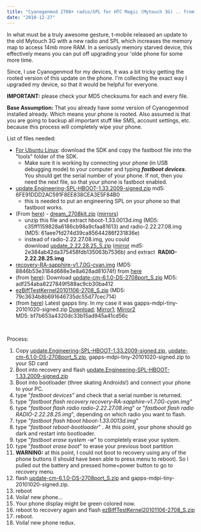 ```yaml
---
title: "Cyanogenmod 2708+ radio/SPL for HTC Magic (Mytouch 3G) .. from scratch"
date: "2010-12-27"
---
```


In what must be a truly awesome gesture, t-mobile released an update to the old Mytouch 3G with a new radio and SPL which increases the memory map to access 14mb more RAM. In a seriously memory starved device, this effectively means you can put off upgrading your 'olde phone for some more time.

Since, I use Cyanogenmod for my devices, it was a bit tricky getting the rooted version of this update on the phone. I'm collecting the exact way I upgraded my device, so that it would be helpful for everyone.

**IMPORTANT:** please check your MD5 checksums for each and every file.

**Base Assumption:** That you already have _some_ version of Cyanogenmod installed already. Which means your phone is rooted. Also assumed is that you are going to backup all important stuff like SMS, account settings, etc. because this process will completely wipe your phone.

List of files needed:

- [For Ubuntu Linux](http://forum.xda-developers.com/showthread.php?t=537508): download the SDK and copy the fastboot file into the "tools" folder of the SDK.
    - Make sure it is working by connecting your phone (in USB debugging mode) to your computer and typing **_fastboot devices_**. You should get the serial number of your phone. If not, then you need the next file, so that your phone is fastboot enabled.
- [update.Engineering-SPL-HBOOT-1.33.2009-signed.zip](http://rapidshare.com/files/267475617/update.Engineering-SPL-HBOOT-1.33.2009-signed.zip "External link") md5: 6FE91DDD2AC591F8EE838CEA3E5F84B0
    - this is needed to put an engineering SPL on your phone so that fastboot works.
- (From [here](http://forum.xda-developers.com/showthread.php?p=9055790#post9055790)) - [dream\_2708kit.zip](http://rapidshare.com/files/429271074/dream_2708kit.zip) ([mirrors](http://www.multiupload.com/ACFV74WUCP))
    - unzip this file and extract hboot-1.33.0013d.img (MD5: c35ff1159828a6186cb98a9cfaa81613) and radio-2.22.27.08.img (MD5: 61aee7fd274d39ca85644286f231836e)
    - instead of radio-2.22.27.08.img, you could download [update\_2.22.28.25\_S.zip](http://rapidshare.com/files/431351258/update_2.22.28.25_S.zip) ([mirror](http://depositfiles.com/files/mwn7ne6ts) md5: 2e384ab42da375458fdb135063b7536b) and extract ﻿﻿﻿﻿ **RADIO-2.22.28.25.img**
- [recovery-RA-sapphire-v1.7.0G-cyan.img](http://files.androidspin.com/downloads.php?dir=amon_ra/RECOVERY/&file=recovery-RA-sapphire-v1.7.0G-cyan.img) (MD5: 8846b53e3184d688e3e8a628ad81074f) from [here](http://forum.xda-developers.com/showpost.php?p=4029315&postcount=1)
- (from [here](http://forum.cyanogenmod.com/topic/11548-cm61-2708port-for-new-radiospl-unofficial/)): Download [update-cm-6.1.0-DS-2708port\_S.zip](http://sandbox.devnull.name/android/cyanogenmod/update-cm-6.1.0-DS-2708port_S.zip "External link") MD5: adf254aba8227849f588ac9cb30ba412
- [ezBiffTestKernel20101106-2708\_S.zip](http://sandbox.devnull.name/android/BiffTestKernel2/ezBiffTestKernel20101106-2708_S.zip) (MD5: 79c3634b8b691646735dc55d77cec714)
- (from [here](http://wiki.cyanogenmod.com/index.php?title=Latest_Version#Google_Apps)) Latest gapps tiny. In my case it was gapps-mdpi-tiny-20101020-signed.zip [Download](http://android.d3xt3r01.tk/cyanogen/gapps/gapps-mdpi-tiny-20101020-signed.zip); [Mirror1](http://cyanogenmod-mirror.local.host.name/gapps/gapps-mdpi-tiny-20101020-signed.zip); [Mirror2](http://goo-inside.me/google-apps/#tiny) MD5: bf7b653a4320dc33b15ad945a41cd56c

 

Process:

1. Copy [update.Engineering-SPL-HBOOT-1.33.2009-signed.zip](http://rapidshare.com/files/267475617/update.Engineering-SPL-HBOOT-1.33.2009-signed.zip "External link"), [update-cm-6.1.0-DS-2708port\_S.zip](http://sandbox.devnull.name/android/cyanogenmod/update-cm-6.1.0-DS-2708port_S.zip "External link"), gapps-mdpi-tiny-20101020-signed.zip to your SD card
2. Boot into recovery and flash [update.Engineering-SPL-HBOOT-1.33.2009-signed.zip](http://rapidshare.com/files/267475617/update.Engineering-SPL-HBOOT-1.33.2009-signed.zip "External link")
3. Boot into bootloader (three skating Androids!) and connect your phone to your PC.
4. type "_fastboot devices"_ and check that a serial number is returned.
5. type "_fastboot flash recovery recovery-RA-sapphire-v1.7.0G-cyan.img"_
6. type "_fastboot flash radio radio-2.22.27.08.img_" or "_fastboot flash radio RADIO-2.22.28.25.img_", depending on which radio you want to flash.
7. type "_fastboot flash hboot hboot-1.33.0013d.img_"
8. type "_fastboot reboot-bootloader_" . At this point, your phone should go dark and restart into bootloader.
9. type "_fastboot erase system -w_" to completely erase your system.
10. type "_fastboot erase boot_" to erase your previous boot partition
11. **WARNING:** at this point, I could not boot to recovery using any of the phone buttons (I should have been able to press menu to reboot). So I pulled out the battery and pressed home+power button to go to recovery menu.
12. flash [update-cm-6.1.0-DS-2708port\_S.zip](http://sandbox.devnull.name/android/cyanogenmod/update-cm-6.1.0-DS-2708port_S.zip "External link") and gapps-mdpi-tiny-20101020-signed.zip.
13. reboot
14. Voila! new phone...
15. Your phone display might be green colored now.
16. reboot to recovery again and flash [ezBiffTestKernel20101106-2708\_S.zip](http://sandbox.devnull.name/android/BiffTestKernel2/ezBiffTestKernel20101106-2708_S.zip)
17. reboot.
18. Voila! new phone redux.
